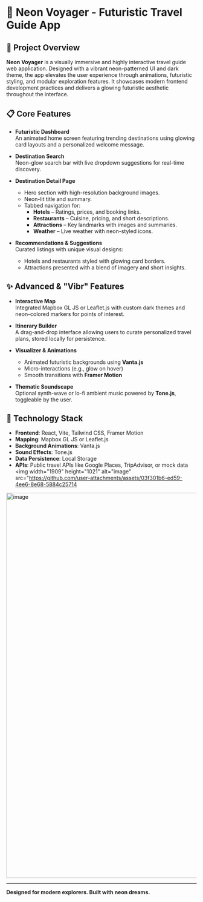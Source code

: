# 🔮 Neon Voyager - Futuristic Travel Guide App

## 🎯 Project Overview
**Neon Voyager** is a visually immersive and highly interactive travel guide web application. Designed with a vibrant neon-patterned UI and dark theme, the app elevates the user experience through animations, futuristic styling, and modular exploration features. It showcases modern frontend development practices and delivers a glowing futuristic aesthetic throughout the interface.

## 📋 Core Features

- **Futuristic Dashboard**  
  An animated home screen featuring trending destinations using glowing card layouts and a personalized welcome message.

- **Destination Search**  
  Neon-glow search bar with live dropdown suggestions for real-time discovery.

- **Destination Detail Page**  
  - Hero section with high-resolution background images.  
  - Neon-lit title and summary.  
  - Tabbed navigation for:
    - **Hotels** – Ratings, prices, and booking links.  
    - **Restaurants** – Cuisine, pricing, and short descriptions.  
    - **Attractions** – Key landmarks with images and summaries.  
    - **Weather** – Live weather with neon-styled icons.

- **Recommendations & Suggestions**  
  Curated listings with unique visual designs:
  - Hotels and restaurants styled with glowing card borders.
  - Attractions presented with a blend of imagery and short insights.

## ✨ Advanced & "Vibr" Features

- **Interactive Map**  
  Integrated Mapbox GL JS or Leaflet.js with custom dark themes and neon-colored markers for points of interest.

- **Itinerary Builder**  
  A drag-and-drop interface allowing users to curate personalized travel plans, stored locally for persistence.

- **Visualizer & Animations**  
  - Animated futuristic backgrounds using **Vanta.js**  
  - Micro-interactions (e.g., glow on hover)  
  - Smooth transitions with **Framer Motion**

- **Thematic Soundscape**  
  Optional synth-wave or lo-fi ambient music powered by **Tone.js**, toggleable by the user.

## 🧭 Technology Stack

- **Frontend**: React, Vite, Tailwind CSS, Framer Motion  
- **Mapping**: Mapbox GL JS or Leaflet.js  
- **Background Animations**: Vanta.js  
- **Sound Effects**: Tone.js  
- **Data Persistence**: Local Storage  
- **APIs**: Public travel APIs like Google Places, TripAdvisor, or mock data
<img width="1909" height="1021" alt="image" src="https://github.com/user-attachments/assets/03f301b6-ed59-4ee6-8e68-5884c25714
<img width="1903" height="1018" alt="image" src="https://github.com/user-attachments/assets/484b29d4-bf69-4144-8992-f685334f3dfb" />

---

**Designed for modern explorers. Built with neon dreams.**
